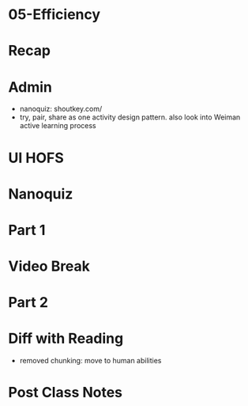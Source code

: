 # 05-Efficiency

# Recap


# Admin
- nanoquiz: shoutkey.com/
- try, pair, share as one activity design pattern. also look into Weiman active learning process


# UI HOFS


# Nanoquiz


# Part 1


# Video Break


# Part 2


# Diff with Reading
- removed chunking: move to human abilities

# Post Class Notes